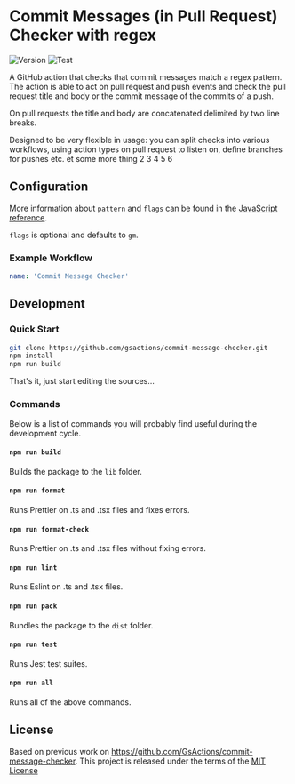 # Commit Messages (in Pull Request) Checker with regex

![Version](https://img.shields.io/github/v/release/axe007/commit-message-checker?style=flat-square)
![Test](https://github.com/gsactions/commit-message-checker/workflows/build-test/badge.svg)

A GitHub action that checks that commit messages match a regex pattern. The
action is able to act on pull request and push events and check the pull
request title and body or the commit message of the commits of a push.

On pull requests the title and body are concatenated delimited by two line
breaks.

Designed to be very flexible in usage: you can split checks into various
workflows, using action types on pull request to listen on, define branches
for pushes etc. et some more thing 2 3 4 5 6

## Configuration

More information about `pattern` and `flags` can be found in the
[JavaScript reference](https://developer.mozilla.org/en-US/docs/Web/JavaScript/Reference/Global_Objects/RegExp).

`flags` is optional and defaults to `gm`.

### Example Workflow

```yml
name: 'Commit Message Checker'

```

## Development

### Quick Start

```sh
git clone https://github.com/gsactions/commit-message-checker.git
npm install
npm run build
```

That's it, just start editing the sources...

### Commands

Below is a list of commands you will probably find useful during the development
cycle.

#### `npm run build`

Builds the package to the `lib` folder.

#### `npm run format`

Runs Prettier on .ts and .tsx files and fixes errors.

#### `npm run format-check`

Runs Prettier on .ts and .tsx files without fixing errors.

#### `npm run lint`

Runs Eslint on .ts and .tsx files.

#### `npm run pack`

Bundles the package to the `dist` folder.

#### `npm run test`

Runs Jest test suites.

#### `npm run all`

Runs all of the above commands.

## License

Based on previous work on https://github.com/GsActions/commit-message-checker.
This project is released under the terms of the [MIT License](LICENSE)
